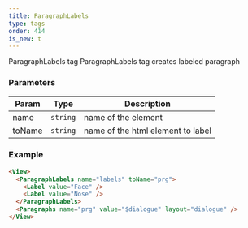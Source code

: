 ```yaml
---
title: ParagraphLabels
type: tags
order: 414
is_new: t
---
```


ParagraphLabels tag
ParagraphLabels tag creates labeled paragraph

### Parameters

| Param | Type | Description |
| --- | --- | --- |
| name | <code>string</code> | name of the element |
| toName | <code>string</code> | name of the html element to label |

### Example
```html
<View>
  <ParagraphLabels name="labels" toName="prg">
    <Label value="Face" />
    <Label value="Nose" />
  </ParagraphLabels>
  <Paragraphs name="prg" value="$dialogue" layout="dialogue" />
</View>
```
